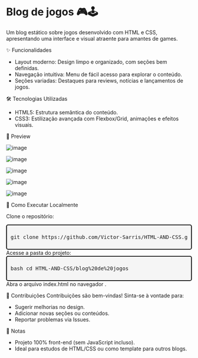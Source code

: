 # Blog de jogos 🎮🕹️

Um blog estático sobre jogos desenvolvido com HTML e CSS, apresentando uma interface e visual atraente para amantes de games.

✨ Funcionalidades
- Layout moderno: Design limpo e organizado, com seções bem definidas.
- Navegação intuitiva: Menu de fácil acesso para explorar o conteúdo.
- Seções variadas: Destaques para reviews, notícias e lançamentos de jogos.

🛠️ Tecnologias Utilizadas
- HTML5: Estrutura semântica do conteúdo.
- CSS3: Estilização avançada com Flexbox/Grid, animações e efeitos visuais.

📸 Preview

![image](https://github.com/user-attachments/assets/cbb5e781-678f-48f1-9048-155bc822b800)

![image](https://github.com/user-attachments/assets/81c2c9e9-0bbe-4c2e-a3db-602481c4401e)

![image](https://github.com/user-attachments/assets/28547ff2-f956-4b0c-9050-33029aecaeb9)

![image](https://github.com/user-attachments/assets/16e6430b-5fd7-45db-a570-ca012a62b952)

![image](https://github.com/user-attachments/assets/52dd0a25-ac04-49ec-ad8b-9a38e56c4374)


🔧 Como Executar Localmente

Clone o repositório:

<div style="border: 2px solid #000000; padding: 10px; background: #f5f5f5; border-radius: 5px;">
  <pre>git clone https://github.com/Victor-Sarris/HTML-AND-CSS.git</pre>
</div>
Acesse a pasta do projeto:

<div style="border: 2px solid #000000; padding: 10px; background: #f5f5f5; border-radius: 5px;">
  <pre>bash cd HTML-AND-CSS/blog%20de%20jogos</pre>
</div>
Abra o arquivo index.html no navegador
.

🤝 Contribuições
Contribuições são bem-vindas! Sinta-se à vontade para:
- Sugerir melhorias no design.
- Adicionar novas seções ou conteúdos.
- Reportar problemas via Issues.

📌 Notas
- Projeto 100% front-end (sem JavaScript incluso).
- Ideal para estudos de HTML/CSS ou como template para outros blogs.
